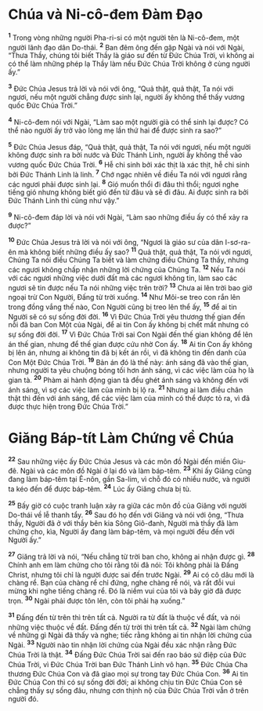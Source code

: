# Chúa và Ni-cô-đem Ðàm Ðạo
<sup><b>1</b></sup> Trong vòng những người Pha-ri-si có một người tên là Ni-cô-đem, một người lãnh đạo dân Do-thái. <sup><b>2</b></sup> Ban đêm ông đến gặp Ngài và nói với Ngài, “Thưa Thầy, chúng tôi biết Thầy là giáo sư đến từ Ðức Chúa Trời, vì không ai có thể làm những phép lạ Thầy làm nếu Ðức Chúa Trời không ở cùng người ấy.”

<sup><b>3</b></sup> Ðức Chúa Jesus trả lời và nói với ông, “Quả thật, quả thật, Ta nói với ngươi, nếu một người chẳng được sinh lại, người ấy không thể thấy vương quốc Ðức Chúa Trời.”

<sup><b>4</b></sup> Ni-cô-đem nói với Ngài, “Làm sao một người già có thể sinh lại được? Có thể nào người ấy trở vào lòng mẹ lần thứ hai để được sinh ra sao?”

<sup><b>5</b></sup> Ðức Chúa Jesus đáp, “Quả thật, quả thật, Ta nói với ngươi, nếu một người không được sinh ra bởi nước và Ðức Thánh Linh, người ấy không thể vào vương quốc Ðức Chúa Trời. <sup><b>6</b></sup> Hễ chi sinh bởi xác thịt là xác thịt, hễ chi sinh bởi Ðức Thánh Linh là linh. <sup><b>7</b></sup> Chớ ngạc nhiên về điều Ta nói với ngươi rằng các ngươi phải được sinh lại. <sup><b>8</b></sup> Gió muốn thổi đi đâu thì thổi; ngươi nghe tiếng gió nhưng không biết gió đến từ đâu và sẽ đi đâu. Ai được sinh ra bởi Ðức Thánh Linh thì cũng như vậy.”

<sup><b>9</b></sup> Ni-cô-đem đáp lời và nói với Ngài, “Làm sao những điều ấy có thể xảy ra được?”

<sup><b>10</b></sup> Ðức Chúa Jesus trả lời và nói với ông, “Ngươi là giáo sư của dân I-sơ-ra-ên mà không biết những điều ấy sao? <sup><b>11</b></sup> Quả thật, quả thật, Ta nói với ngươi, Chúng Ta nói điều Chúng Ta biết và làm chứng điều Chúng Ta thấy, nhưng các ngươi không chấp nhận những lời chứng của Chúng Ta. <sup><b>12</b></sup> Nếu Ta nói với các ngươi những việc dưới đất mà các ngươi không tin, làm sao các ngươi sẽ tin được nếu Ta nói những việc trên trời? <sup><b>13</b></sup> Chưa ai lên trời bao giờ ngoại trừ Con Người, Ðấng từ trời xuống. <sup><b>14</b></sup> Như Môi-se treo con rắn lên trong đồng vắng thế nào, Con Người cũng bị treo lên thể ấy, <sup><b>15</b></sup> để ai tin Người sẽ có sự sống đời đời. <sup><b>16</b></sup> Vì Ðức Chúa Trời yêu thương thế gian đến nỗi đã ban Con Một của Ngài, để ai tin Con ấy không bị chết mất nhưng có sự sống đời đời. <sup><b>17</b></sup> Vì Ðức Chúa Trời sai Con Ngài đến thế gian không để lên án thế gian, nhưng để thế gian được cứu nhờ Con ấy. <sup><b>18</b></sup> Ai tin Con ấy không bị lên án, nhưng ai không tin đã bị kết án rồi, vì đã không tin đến danh của Con Một Ðức Chúa Trời. <sup><b>19</b></sup> Bản án đó là thế này: ánh sáng đã vào thế gian, nhưng người ta yêu chuộng bóng tối hơn ánh sáng, vì các việc làm của họ là gian tà. <sup><b>20</b></sup> Phàm ai hành động gian tà đều ghét ánh sáng và không đến với ánh sáng, vì sợ các việc làm của mình bị lộ ra. <sup><b>21</b></sup> Nhưng ai làm điều chân thật thì đến với ánh sáng, để các việc làm của mình có thể được tỏ ra, vì đã được thực hiện trong Ðức Chúa Trời.”

# Giăng Báp-tít Làm Chứng về Chúa
<sup><b>22</b></sup> Sau những việc ấy Ðức Chúa Jesus và các môn đồ Ngài đến miền Giu-đê. Ngài và các môn đồ Ngài ở lại đó và làm báp-têm. <sup><b>23</b></sup> Khi ấy Giăng cũng đang làm báp-têm tại Ê-nôn, gần Sa-lim, vì chỗ đó có nhiều nước, và người ta kéo đến để được báp-têm. <sup><b>24</b></sup> Lúc ấy Giăng chưa bị tù.

<sup><b>25</b></sup> Bấy giờ có cuộc tranh luận xảy ra giữa các môn đồ của Giăng với người Do-thái về lễ thanh tẩy. <sup><b>26</b></sup> Sau đó họ đến với Giăng và nói với ông, “Thưa thầy, Người đã ở với thầy bên kia Sông Giô-đanh, Người mà thầy đã làm chứng cho, kìa, Người ấy đang làm báp-têm, và mọi người đều đến với Người ấy.”

<sup><b>27</b></sup> Giăng trả lời và nói, “Nếu chẳng từ trời ban cho, không ai nhận được gì. <sup><b>28</b></sup> Chính anh em làm chứng cho tôi rằng tôi đã nói: Tôi không phải là Ðấng Christ, nhưng tôi chỉ là người được sai đến trước Ngài. <sup><b>29</b></sup> Ai có cô dâu mới là chàng rể. Bạn của chàng rể chỉ đứng, nghe chàng rể nói, và rất đỗi vui mừng khi nghe tiếng chàng rể. Ðó là niềm vui của tôi và bây giờ đã được trọn. <sup><b>30</b></sup> Ngài phải được tôn lên, còn tôi phải hạ xuống.”

<sup><b>31</b></sup> Ðấng đến từ trên thì trên tất cả. Người ra từ đất là thuộc về đất, và nói những việc thuộc về đất. Ðấng đến từ trời thì trên tất cả. <sup><b>32</b></sup> Ngài làm chứng về những gì Ngài đã thấy và nghe; tiếc rằng không ai tin nhận lời chứng của Ngài. <sup><b>33</b></sup> Người nào tin nhận lời chứng của Ngài đều xác nhận rằng Ðức Chúa Trời là thật. <sup><b>34</b></sup> Ðấng Ðức Chúa Trời sai đến rao báo sứ điệp của Ðức Chúa Trời, vì Ðức Chúa Trời ban Ðức Thánh Linh vô hạn. <sup><b>35</b></sup> Ðức Chúa Cha thương Ðức Chúa Con và đã giao mọi sự trong tay Ðức Chúa Con. <sup><b>36</b></sup> Ai tin Ðức Chúa Con thì có sự sống đời đời; ai không chịu tin Ðức Chúa Con sẽ chẳng thấy sự sống đâu, nhưng cơn thịnh nộ của Ðức Chúa Trời vẫn ở trên người đó.

